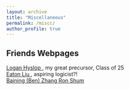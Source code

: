 ```yaml
---
layout: archive
title: "Miscellaneous"
permalink: /miscc/
author_profile: true
---
```


Friends Webpages
------
<a href="https://loganhyslop.github.io"> Logan Hyslop </a>, my great precursor, Class of 25 <br>
<a href="https://amgminequality.github.io/"> Eaton Liu </a>, aspiring logicist?! <br>
<a href="http://bzhangbp.student.ust.hk/"> Baining (Ben) Zhang </a>
<a href= "https://teinc3.github.io/"> Ron Shum </a>
